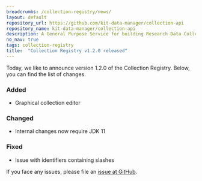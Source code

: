 ```yaml
---
breadcrumbs: /collection-registry/news/
layout: default
repository_url: https://github.com/kit-data-manager/collection-api
repository_name: kit-data-manager/collection-api
description: A General Purpose Service for building Research Data Collections.
no_nav: true
tags: collection-registry
title:  "Collection Registry v1.2.0 released"
---
```


Today, we like to announce version 1.2.0 of the Collection Registry. Below, you can find the list of changes. 

### Added
- Graphical collection editor

### Changed
- Internal changes now require JDK 11

### Fixed
- Issue with identifiers containing slashes

If you face any issues, please file an [issue at GitHub](https://github.com/kit-data-manager/collection-registry/issues). 
